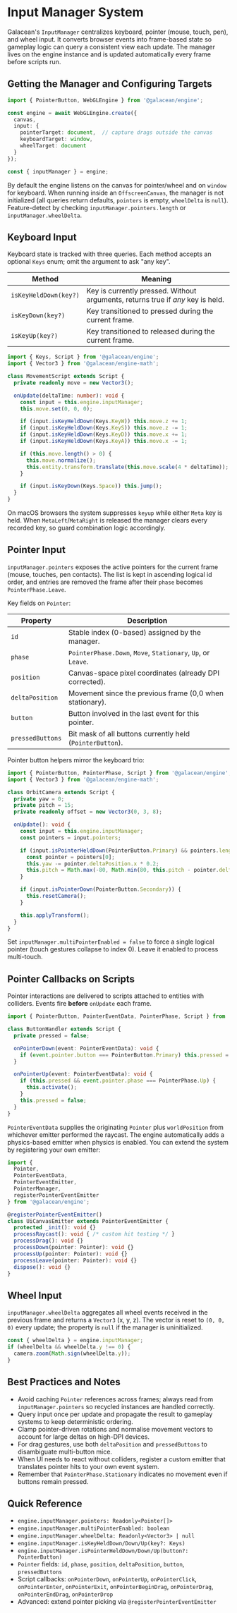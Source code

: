 # Input Manager System

Galacean's `InputManager` centralizes keyboard, pointer (mouse, touch, pen), and wheel input. It converts browser events into frame-based state so gameplay logic can query a consistent view each update. The manager lives on the engine instance and is updated automatically every frame before scripts run.

## Getting the Manager and Configuring Targets

```ts
import { PointerButton, WebGLEngine } from '@galacean/engine';

const engine = await WebGLEngine.create({
  canvas,
  input: {
    pointerTarget: document,  // capture drags outside the canvas
    keyboardTarget: window,
    wheelTarget: document
  }
});

const { inputManager } = engine;
```

By default the engine listens on the canvas for pointer/wheel and on `window` for keyboard. When running inside an `OffscreenCanvas`, the manager is not initialized (all queries return defaults, `pointers` is empty, `wheelDelta` is `null`). Feature-detect by checking `inputManager.pointers.length` or `inputManager.wheelDelta`.

## Keyboard Input

Keyboard state is tracked with three queries. Each method accepts an optional `Keys` enum; omit the argument to ask "any key".

| Method | Meaning |
| --- | --- |
| `isKeyHeldDown(key?)` | Key is currently pressed. Without arguments, returns true if *any* key is held. |
| `isKeyDown(key?)` | Key transitioned to pressed during the current frame. |
| `isKeyUp(key?)` | Key transitioned to released during the current frame. |

```ts
import { Keys, Script } from '@galacean/engine';
import { Vector3 } from '@galacean/engine-math';

class MovementScript extends Script {
  private readonly move = new Vector3();

  onUpdate(deltaTime: number): void {
    const input = this.engine.inputManager;
    this.move.set(0, 0, 0);

    if (input.isKeyHeldDown(Keys.KeyW)) this.move.z += 1;
    if (input.isKeyHeldDown(Keys.KeyS)) this.move.z -= 1;
    if (input.isKeyHeldDown(Keys.KeyD)) this.move.x += 1;
    if (input.isKeyHeldDown(Keys.KeyA)) this.move.x -= 1;

    if (this.move.length() > 0) {
      this.move.normalize();
      this.entity.transform.translate(this.move.scale(4 * deltaTime));
    }

    if (input.isKeyDown(Keys.Space)) this.jump();
  }
}
```

On macOS browsers the system suppresses `keyup` while either `Meta` key is held. When `MetaLeft`/`MetaRight` is released the manager clears every recorded key, so guard combination logic accordingly.

## Pointer Input

`inputManager.pointers` exposes the active pointers for the current frame (mouse, touches, pen contacts). The list is kept in ascending logical id order, and entries are removed the frame after their `phase` becomes `PointerPhase.Leave`.

Key fields on `Pointer`:

| Property | Description |
| --- | --- |
| `id` | Stable index (0-based) assigned by the manager. |
| `phase` | `PointerPhase.Down`, `Move`, `Stationary`, `Up`, or `Leave`. |
| `position` | Canvas-space pixel coordinates (already DPI corrected). |
| `deltaPosition` | Movement since the previous frame (0,0 when stationary). |
| `button` | Button involved in the last event for this pointer. |
| `pressedButtons` | Bit mask of all buttons currently held (`PointerButton`). |

Pointer button helpers mirror the keyboard trio:

```ts
import { PointerButton, PointerPhase, Script } from '@galacean/engine';
import { Vector3 } from '@galacean/engine-math';

class OrbitCamera extends Script {
  private yaw = 0;
  private pitch = 15;
  private readonly offset = new Vector3(0, 3, 8);

  onUpdate(): void {
    const input = this.engine.inputManager;
    const pointers = input.pointers;

    if (input.isPointerHeldDown(PointerButton.Primary) && pointers.length > 0) {
      const pointer = pointers[0];
      this.yaw -= pointer.deltaPosition.x * 0.2;
      this.pitch = Math.max(-80, Math.min(80, this.pitch - pointer.deltaPosition.y * 0.2));
    }

    if (input.isPointerDown(PointerButton.Secondary)) {
      this.resetCamera();
    }

    this.applyTransform();
  }
}
```

Set `inputManager.multiPointerEnabled = false` to force a single logical pointer (touch gestures collapse to index 0). Leave it enabled to process multi-touch.

## Pointer Callbacks on Scripts

Pointer interactions are delivered to scripts attached to entities with colliders. Events fire **before** `onUpdate` each frame.

```ts
import { PointerButton, PointerEventData, PointerPhase, Script } from '@galacean/engine';

class ButtonHandler extends Script {
  private pressed = false;

  onPointerDown(event: PointerEventData): void {
    if (event.pointer.button === PointerButton.Primary) this.pressed = true;
  }

  onPointerUp(event: PointerEventData): void {
    if (this.pressed && event.pointer.phase === PointerPhase.Up) {
      this.activate();
    }
    this.pressed = false;
  }
}
```

`PointerEventData` supplies the originating `Pointer` plus `worldPosition` from whichever emitter performed the raycast. The engine automatically adds a physics-based emitter when physics is enabled. You can extend the system by registering your own emitter:

```ts
import {
  Pointer,
  PointerEventData,
  PointerEventEmitter,
  PointerManager,
  registerPointerEventEmitter
} from '@galacean/engine';

@registerPointerEventEmitter()
class UiCanvasEmitter extends PointerEventEmitter {
  protected _init(): void {}
  processRaycast(): void { /* custom hit testing */ }
  processDrag(): void {}
  processDown(pointer: Pointer): void {}
  processUp(pointer: Pointer): void {}
  processLeave(pointer: Pointer): void {}
  dispose(): void {}
}
```

## Wheel Input

`inputManager.wheelDelta` aggregates all wheel events received in the previous frame and returns a `Vector3` (x, y, z). The vector is reset to `(0, 0, 0)` every update; the property is `null` if the manager is uninitialized.

```ts
const { wheelDelta } = engine.inputManager;
if (wheelDelta && wheelDelta.y !== 0) {
  camera.zoom(Math.sign(wheelDelta.y));
}
```

## Best Practices and Notes

- Avoid caching `Pointer` references across frames; always read from `inputManager.pointers` so recycled instances are handled correctly.
- Query input once per update and propagate the result to gameplay systems to keep deterministic ordering.
- Clamp pointer-driven rotations and normalise movement vectors to account for large deltas on high-DPI devices.
- For drag gestures, use both `deltaPosition` and `pressedButtons` to disambiguate multi-button mice.
- When UI needs to react without colliders, register a custom emitter that translates pointer hits to your own event system.
- Remember that `PointerPhase.Stationary` indicates no movement even if buttons remain pressed.

## Quick Reference

- `engine.inputManager.pointers: Readonly<Pointer[]>`
- `engine.inputManager.multiPointerEnabled: boolean`
- `engine.inputManager.wheelDelta: Readonly<Vector3> | null`
- `engine.inputManager.isKeyHeldDown/Down/Up(key?: Keys)`
- `engine.inputManager.isPointerHeldDown/Down/Up(button?: PointerButton)`
- `Pointer` fields: `id`, `phase`, `position`, `deltaPosition`, `button`, `pressedButtons`
- Script callbacks: `onPointerDown`, `onPointerUp`, `onPointerClick`, `onPointerEnter`, `onPointerExit`, `onPointerBeginDrag`, `onPointerDrag`, `onPointerEndDrag`, `onPointerDrop`
- Advanced: extend pointer picking via `@registerPointerEventEmitter`
